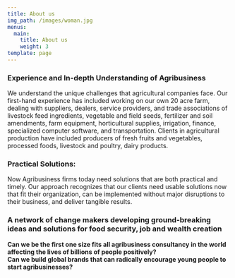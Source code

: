 ```yaml
---
title: About us
img_path: /images/woman.jpg
menus:
  main:
    title: About us
    weight: 3
template: page
---
```

### **Experience and In-depth Understanding of Agribusiness**

We understand the unique challenges that agricultural companies face. Our first-hand experience has included working on our own 20 acre farm, dealing with suppliers, dealers, service providers, and trade associations of livestock feed ingredients, vegetable and field seeds, fertilizer and soil amendments, farm equipment, horticultural supplies, irrigation, finance, specialized computer software, and transportation. Clients in agricultural production have included producers of fresh fruits and vegetables, processed foods, livestock and poultry, dairy products.







### **Practical Solutions:**

Now Agribusiness firms today need solutions that are both practical and timely. Our approach recognizes that our clients need usable solutions now that fit their organization, can be implemented without major disruptions to their business, and deliver tangible results.



<!--StartFragment-->

### A network of change makers developing ground-breaking ideas and solutions for food security, job and wealth creation

<!--EndFragment-->



<!--StartFragment-->

**Can we be the first one size fits all agribusiness consultancy in the world affecting the lives of billions of people positively?**\
**Can we build global brands that can radically encourage young people to start agribusinesses?**

<!--EndFragment-->
